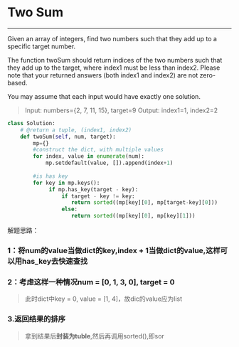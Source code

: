 # Two Sum

------

Given an array of integers, find two numbers such that they add up to a specific target number.

The function twoSum should return indices of the two numbers such that they add up to the target, where index1 must be less than index2. Please note that your returned answers (both index1 and index2) are not zero-based.

You may assume that each input would have exactly one solution.
>Input: numbers={2, 7, 11, 15}, target=9
Output: index1=1, index2=2

```python
class Solution:
    # @return a tuple, (index1, index2)
    def twoSum(self, num, target):
        mp={}
        #construct the dict, with multiple values
        for index, value in enumerate(num):
            mp.setdefault(value, []).append(index+1)
        
        #is has key
        for key in mp.keys():
             if mp.has_key(target - key):
                 if target - key != key:
                    return sorted((mp[key][0], mp[target-key][0]))
                 else:
                    return sorted((mp[key][0], mp[key][1]))
```
   
   解题思路：
### 1：将num的value当做dict的key,index + 1当做dict的value,这样可以用has_key去快速查找
### 2：考虑这样一种情况num = [0, 1, 3, 0], target = 0
>此时dict中key = 0, value = [1, 4]，故dic的value应为list
### 3.返回结果的排序
>拿到结果后**封装为tuble**,然后再调用sorted(),即sor




